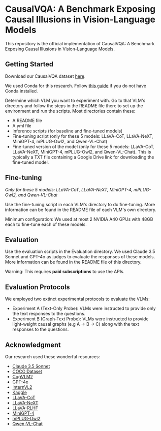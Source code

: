 # CausalVQA: A Benchmark Exposing Causal Illusions in Vision-Language Models

This repository is the official implementation of CausalVQA: A Benchmark Exposing Causal Illusions in Vision-Language Models. 

## Getting Started

Download our CausalVQA dataset [here](https://www.kaggle.com/datasets/choang19/causalvqa).

We used Conda for this research. Follow [this guide](https://docs.conda.io/projects/conda/en/latest/user-guide/index.html) if you do not have Conda installed.

Determine which VLM you want to experiment with. Go to that VLM's directory and follow the steps in the README file there to set up the environment and run the scripts. Most directories contain these:
- A README file
- A yml file
- Inference scripts (for baseline and fine-tuned models)
- Fine-tuning script (only for these 5 models: LLaVA-CoT, LLaVA-NeXT, MiniGPT-4, mPLUG-Owl2, and Qwen-VL-Chat)
- Fine-tuned version of the model (only for these 5 models: LLaVA-CoT, LLaVA-NeXT, MiniGPT-4, mPLUG-Owl2, and Qwen-VL-Chat). This is typically a TXT file containing a Google Drive link for downloading the fine-tuned model.

## Fine-tuning

_Only for these 5 models: LLaVA-CoT, LLaVA-NeXT, MiniGPT-4, mPLUG-Owl2, and Qwen-VL-Chat_

Use the fine-tuning script in each VLM's directory to do fine-tuning. More information can be found in the README file of each VLM's own directory.

Minimum configuration: We used at most 2 NVIDIA A40 GPUs with 48GB each to fine-tune each of these models.

## Evaluation

Use the evaluation scripts in the Evaluation directory. We used Claude 3.5 Sonnet and GPT-4o as judges to evaluate the responses of these models. More information can be found in the README file of this directory.

Warning: This requires **paid subscriptions** to use the APIs.

## Evaluation Protocols

We employed two extinct experimental protocols to evaluate the VLMs:

- Experiment A (Text-Only Probe): VLMs were instructed to provide only the text responses to the questions.
- Experiment B (Graph-Text Probe): VLMs were instructed to provide light-weight causal graphs (e.g A -> B -> C) along with the text responses to the questions.

## Acknowledgment

Our research used these wonderful resources:
- [Claude 3.5 Sonnet](https://www.anthropic.com/news/claude-3-5-sonnet)
- [COCO Dataset](https://cocodataset.org/#home)
- [CogVLM2](https://github.com/THUDM/CogVLM2)
- [GPT-4o](https://openai.com/index/hello-gpt-4o/)
- [InternVL2](https://github.com/OpenGVLab/InternVL)
- [Kaggle](https://www.kaggle.com/)
- [LLaVA-CoT](https://github.com/PKU-YuanGroup/LLaVA-CoT)
- [LLaVA-NeXT](https://github.com/LLaVA-VL/LLaVA-NeXT)
- [LLaVA-RLHF](https://github.com/llava-rlhf/LLaVA-RLHF)
- [MiniGPT-4](https://github.com/Vision-CAIR/MiniGPT-4)
- [mPLUG-Owl2](https://github.com/X-PLUG/mPLUG-Owl)
- [Qwen-VL-Chat](https://github.com/QwenLM/Qwen-VL)
